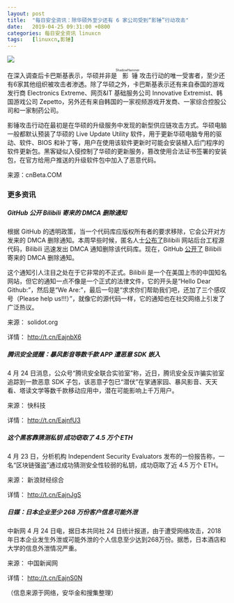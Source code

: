 ```yaml
---
layout: post
title:	"每日安全资讯：除华硕外至少还有 6 家公司受到“影锤”行动攻击"
date:	2019-04-25 09:31:00 +0800 
categories:	每日安全资讯 linuxcn 
tags:	[linuxcn,影锤]
---
```



![](/Asserts/Images//attachment/album/201904/25/093022mbgqtorte2pqtuqz.jpg)


在深入调查后卡巴斯基表示，华硕并非是<ruby> 影锤 <rp>  （ </rp> <rt>  ShadowHammer </rt> <rp>  ） </rp></ruby>攻击行动的唯一受害者，至少还有6家其他组织被攻击者渗透。除了华硕之外，卡巴斯基表示还有来自泰国的游戏发行商 Electronics Extreme、网页&IT 基础服务公司 Innovative Extremist、韩国游戏公司 Zepetto，另外还有来自韩国的一家视频游戏开发商、一家综合控股公司和一家制药公司。 


影锤攻击行动在最初是在华硕的升级服务中发现的新型供应链攻击方式。华硕电脑一般都默认预装了华硕的 Live Update Utility 软件，用于更新华硕电脑专用的驱动、软件、BIOS 和补丁等，用户在使用该软件更新时可能会安装植入后门程序的软件更新包。黑客疑似入侵控制了华硕的更新服务，篡改使用合法证书签署的安装包，在官方给用户推送的升级软件包中加入了恶意代码。


来源：cnBeta.COM


### 更多资讯


##### GitHub 公开 Bilibili 寄来的 DMCA 删除通知


根据 GitHub 的透明政策，当一个代码库应版权所有者的要求移除，它会公开对方发来的 DMCA 删除通知。本周早些时候，匿名人士[公布了](https://www.solidot.org/story?sid=60351)Bilibili 网站后台工程源代码，Bilibili 迅速发出 DMCA 通知删除该代码库。现在，GitHub [公开了](https://github.com/github/dmca/blob/master/2019/04/2019-04-23-bilibili.md) Bilibili 寄来的 DMCA 删除通知。


这个通知引人注目之处在于它非常的不正式。Bilibili 是一个在美国上市的中国知名网站，但它的通知一点不像是一个正式的法律文件，它的开头是“Hello Dear Github:”，然后是“We Are:”，最后一句是“求求你们帮助我们吧，还加了三个感叹号（Please help us!!!）”，就像它的源代码一样，它的通知也在社交网络上引发了广泛热议。


来源： solidot.org


详情： <http://t.cn/EajnbX6> 


##### 腾讯安全提醒：暴风影音等数千款 APP 遭恶意 SDK 嵌入


4 月 24 日消息，公众号“腾讯安全联合实验室”称，近日，腾讯安全反诈骗实验室追踪到一款恶意 SDK 子包，该恶意子包已“潜伏”在掌通家园、暴风影音、天天看、塔读文学等数千款移动应用中，潜在可能影响上千万用户。


来源： 快科技


详情： <http://t.cn/EajnfU3> 


##### 这个黑客靠猜测私钥 成功窃取了 4.5 万个 ETH


4 月 23 日，分析机构 Independent Security Evaluators 发布的一份报告称，一名“区块链强盗”通过成功猜测安全性较弱的私钥，成功窃取了近 4.5 万个 ETH。


来源： 新浪财经综合


详情： <http://t.cn/EajnJgS> 


##### 日媒：日本企业至少 268 万份客户信息可能外泄


中新网 4 月 24 日电，据日本共同社 24 日统计报道，由于遭受网络攻击，2018 年日本企业发生外泄或可能外泄的个人信息至少达到268万份。据悉，日本酒店和大学的信息外泄情况严重。


来源： 中国新闻网


详情： <http://t.cn/EajnS0N> 


（信息来源于网络，安华金和搜集整理）
